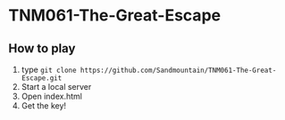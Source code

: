 # TNM061-The-Great-Escape

## How to play

1. type ``` git clone https://github.com/Sandmountain/TNM061-The-Great-Escape.git ```
2. Start a local server
3. Open index.html
4. Get the key!


